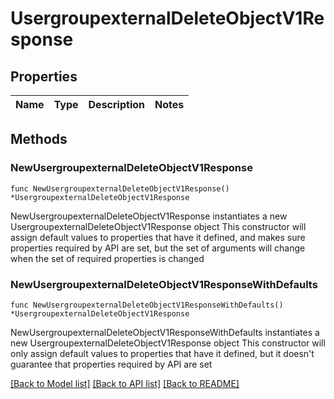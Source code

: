 # UsergroupexternalDeleteObjectV1Response

## Properties

Name | Type | Description | Notes
------------ | ------------- | ------------- | -------------

## Methods

### NewUsergroupexternalDeleteObjectV1Response

`func NewUsergroupexternalDeleteObjectV1Response() *UsergroupexternalDeleteObjectV1Response`

NewUsergroupexternalDeleteObjectV1Response instantiates a new UsergroupexternalDeleteObjectV1Response object
This constructor will assign default values to properties that have it defined,
and makes sure properties required by API are set, but the set of arguments
will change when the set of required properties is changed

### NewUsergroupexternalDeleteObjectV1ResponseWithDefaults

`func NewUsergroupexternalDeleteObjectV1ResponseWithDefaults() *UsergroupexternalDeleteObjectV1Response`

NewUsergroupexternalDeleteObjectV1ResponseWithDefaults instantiates a new UsergroupexternalDeleteObjectV1Response object
This constructor will only assign default values to properties that have it defined,
but it doesn't guarantee that properties required by API are set


[[Back to Model list]](../README.md#documentation-for-models) [[Back to API list]](../README.md#documentation-for-api-endpoints) [[Back to README]](../README.md)


